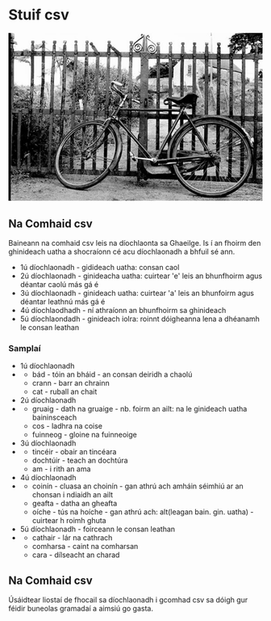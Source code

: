 # Stuif csv
![Alt text](pic/geafta_dubh.jpg "geafta")

## Na Comhaid csv
Baineann na comhaid csv leis na díochlaonta sa Ghaeilge. Is í an fhoirm den
ghinideach uatha a shocraíonn cé acu díochlaonadh a bhfuil sé ann.
- 1ú díochlaonadh - gidideach uatha: consan caol
- 2ú díochlaonadh - ginideacha uatha: cuirtear 'e' leis an bhunfhoirm agus déantar caolú más gá é
- 3ú díochlaonadh - ginideach uatha: cuirtear 'a' leis an bhunfoirm agus déantar leathnú más gá é
- 4ú díochlaodhadh - ní athraíonn an bhunfhoirm sa ghinideach
- 5ú díochlaondadh - ginideach iolra: roinnt dóigheanna lena a dhéanamh le consan leathan
### Samplaí
- 1ú díochlaonadh
- - bád - tóin an bháid - an consan deiridh a chaolú
  - crann - barr an chrainn
  - cat - ruball an chait
- 2ú díochlaonadh
- - gruaig - dath na gruaige - nb. foirm an ailt: na le ginideach uatha baininsceach
  - cos - ladhra na coise
  - fuinneog - gloine na fuinneoige
- 3ú díochlaonadh
- - tincéir - obair an tincéara
  - dochtúir - teach an dochtúra
  - am - i rith an ama
- 4ú díochlaonadh
- - coinín - cluasa an choinín - gan athrú ach amháin séimhiú ar an chonsan i ndiaidh an ailt
  - geafta - datha an gheafta
  - oíche - tús na hoíche - gan athrú ach: alt(leagan bain. gin. uatha) - cuirtear h roimh ghuta
- 5ú díochlaonadh - foirceann le consan leathan
- - cathair - lár na cathrach 
  - comharsa - caint na comharsan
  - cara - dílseacht an charad

## Na Comhaid csv
Úsáidtear liostaí de fhocail sa díochlaonadh i gcomhad csv sa
dóigh gur féidir buneolas gramadaí a aimsiú go gasta.

